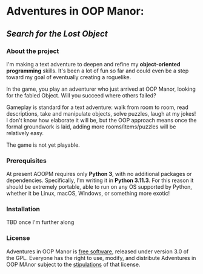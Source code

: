 # Adventures in OOP Manor:
## *Search for the Lost Object*

### About the project
I'm making a text adventure to deepen and refine my **object-oriented programming** skills. It's been a lot of fun so far and could even be a step toward my goal of eventually creating a roguelike.

In the game, you play an adventurer who just arrived at OOP Manor, looking for the fabled Object. Will you succeed where others failed?

Gameplay is standard for a text adventure: walk from room to room, read descriptions, take and manipulate objects, solve puzzles, laugh at my jokes! I don't know how elaborate it will be, but the OOP approach means once the formal groundwork is laid, adding more rooms/items/puzzles will be relatively easy.

The game is not yet playable.

### Prerequisites
At present AOOPM requires only **Python 3**, with no additional packages or dependencies. Specifically, I'm writing it in **Python 3.11.3**. For this reason it should be extremely portable, able to run on any OS supported by Python, whether it be Linux, macOS, Windows, or something more exotic!

### Installation
TBD once I'm further along

### License
Adventures in OOP Manor is [free software](https://www.fsf.org/about/what-is-free-software), released under version 3.0 of the GPL. Everyone has the right to use, modify, and distribute Adventures in OOP MAnor subject to the [stipulations](https://github.com/jwjacobson/oopmanor/blob/main/License) of that license.

